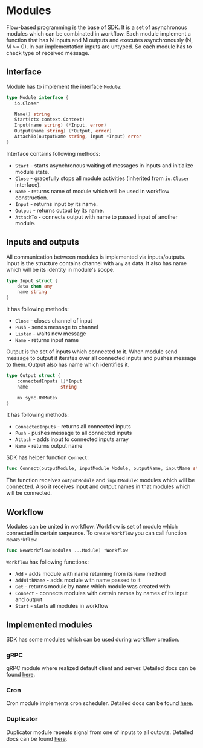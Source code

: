 # Modules

 Flow-based programming is the base of SDK. It is a set of asynchronous modules which can be combinated in workflow. Each module implement a function that has N inputs and M outputs and executes asynchronously (N, M >= 0). In our implementation inputs are untyped. So each module has to check type of received message. 

 ## Interface

 Module has to implement the interface `Module`:

 ```go
type Module interface {
	io.Closer

	Name() string
	Start(ctx context.Context)
	Input(name string) (*Input, error)
	Output(name string) (*Output, error)
	AttachTo(outputName string, input *Input) error
}
 ``` 

Interface contains following methods:

 * `Start` - starts asynchronous waiting of messages in inputs and initialize module state.
 * `Close` - gracefully stops all module activities (inherited from `io.Closer` interface).
 * `Name` - returns name of module which will be used in workflow construction.
 * `Input` - returns input by its name.
 * `Output` - returns output by its name.
 * `AttachTo` - connects output with name to passed input of another module. 

## Inputs and outputs

All communication between modules is implemented via inputs/outputs. Input is the structure contains channel with `any` as data. It also has name which will be its identity in module's scope.

```go
type Input struct {
	data chan any
	name string
}
```
It has following methods:

* `Close` - closes channel of input
* `Push` - sends message to channel
* `Listen` - waits new message
* `Name` - returns input name

Output is the set of inputs which connected to it. When module send message to output it iterates over all connected inputs and pushes message to them. Output also has name which identifies it.

```go
type Output struct {
	connectedInputs []*Input
	name            string

	mx sync.RWMutex
}
```

It has following methods:

* `ConnectedInputs` - returns all connected inputs
* `Push` - pushes message to all connected inputs
* `Attach` - adds input to connected inputs array
* `Name` - returns output name

SDK has helper function `Connect`:

```go
func Connect(outputModule, inputModule Module, outputName, inputName string) error 
```

The function receives `outputModule` and `inputModule`: modules which will be connected. Also it receives input and output names in that modules which will be connected.

## Workflow

Modules can be united in workflow. Workflow is set of module which connected in certain seqeunce. To create `Workflow` you can call function `NewWorkflow`:

```go
func NewWorkflow(modules ...Module) *Workflow
```

`Workflow` has following functions:

* `Add` - adds module with name returning from its `Name` method
* `AddWithName` - adds module with name passed to it
* `Get` - returns module by name which module was created with
* `Connect` - connects modules with certain names by names of its input and output
* `Start` - starts all modules in workflow

## Implemented modules

SDK has some modules which can be used during workflow creation.

### gRPC

gRPC module where realized default client and server. Detailed docs can be found [here](/pkg/modules/grpc/).

### Cron

Cron module implements cron scheduler. Detailed docs can be found [here](/pkg/modules/cron/).

### Duplicator

Duplicator module repeats signal from one of inputs to all outputs. Detailed docs can be found [here](/pkg/modules/duplicator/).